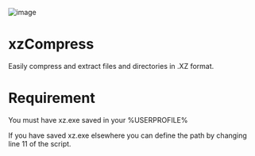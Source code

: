 ![image](https://github.com/user-attachments/assets/6ae25f15-e993-4423-bd43-3f1d9de58190)


# xzCompress
Easily compress and extract files and directories in .XZ format.


# Requirement

You must have xz.exe saved in your %USERPROFILE%

If you have saved xz.exe elsewhere you can define the path by changing line 11 of the script.

